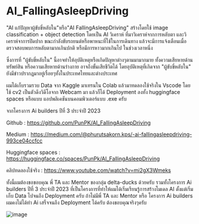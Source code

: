 # AI_FallingAsleepDriving
"AI แก้ปัญหาผู้ขับขี่หลับใน"หรือ"AI FallingAsleepDriving" สร้างโดยใช้ image classification + object detection โดยเป็น AI วิเคราห์ ที่มาวิเคราห์จากการหลับตา และวิเคราห์จาการปิดปาก ขณะกำลังขับรถยนต์หรือพาหนะที่ใช้ในการเดินทาง แล้วจะมีการแจ้งเตือนเมื่อตรวจสอบพบการหลับตามากเกินปกติ หรือมีการหาวมากเกินไป ในช่วงเวลาหนึ่ง 

ซึ่งการที่  "ผู้ขับขี่หลับใน" นี้อาจทำให้อุบัติเหตุหรือเกิดปัญหาต่างๆตามมามากมาย ทั้งความเสียหายด้านทรัพย์สิน หรือความเสียหายด้านร่างกาย อาจถึงขั้นเสียชีวิตได้ โดยอุบัติเหตุที่เกิดจาก "ผู้ขับขี่หลับใน" ยังมีข่าวปรากฎมาอยู่เรื่อยๆทั้งในประเทศไทยและต่างประเทศ 

ผมได้เก็บรวมรวบ Data จาก Kaggle มาเทรนใน Colab แล้วมาทดลองใช้จริงใน Vscode โดยใช้ cv2 เป็นตัวดึงวิดีโอจาก Webcam มา แล้วก็ได้ Deployment ลงทั้ง huggingface spaces หรือแบบ แอปพลิเคชันบนคอมพิวเตอร์แบบ .exe ครับ

จากโครงการ Ai builders ปีที่ 3 ประจำปี 2023

Github : https://github.com/PunPK/AI_FallingAsleepDriving

Medium : https://medium.com/@phurutsakorn.kps/️-ai-fallingasleepdriving-993ce04ccfcc

Huggingface spaces : https://huggingface.co/spaces/PunPk/AI_FallingAsleepDriving

คลิปทดลองใช้จริง : https://www.youtube.com/watch?v=mi2gX3Wmeks

ทั้งนี้ผมต้องขอขอบคุณ พี่ TA และ Mentor ของกลุ่ม delta-ducks ด้วยครับ รวมทั้งโครงการ Ai builders ปีที่ 3 ประจำปี 2023 ที่เป็นโครงการที่ทำให้ผมได้เริ่มเรียนรู้การสร้างโมเดล AI ตั้งแต่เริ่มเก็บ Data ไปจนถึง Deployment ครับ ถ้าไม่มีพี่ TA และ Mentor หรือ โครงการ Ai builders ผมคงไม่ได้ทำ Ai เสร็จจนถึง Deployment ได้ครับ ต้องขอบคุณจริงๆครับ

![image](https://github.com/PunPK/AI_FallingAsleepDriving/assets/129741543/ea76c28a-71f3-4c10-a0fc-c930ed8eda17)

